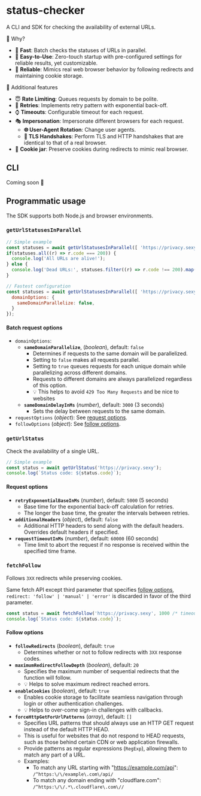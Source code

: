 # status-checker

A CLI and SDK for checking the availability of external URLs.

🧐 Why?

- 🏃 **Fast**: Batch checks the statuses of URLs in parallel.
- 🤖 **Easy-to-Use**: Zero-touch startup with pre-configured settings for reliable results, yet customizable.
- 🤞 **Reliable**: Mimics real web browser behavior by following redirects and maintaining cookie storage.

🍭 Additional features

- 😇 **Rate Limiting**: Queues requests by domain to be polite.
- 🔁 **Retries**: Implements retry pattern with exponential back-off.
- ⌚ **Timeouts**: Configurable timeout for each request.
- 🎭️ **Impersonation**: Impersonate different browsers for each request.
  - **🌐 User-Agent Rotation**: Change user agents.
  - **🔑 TLS Handshakes**: Perform TLS and HTTP handshakes that are identical to that of a real browser.
- 🫙 **Cookie jar**: Preserve cookies during redirects to mimic real browser.

## CLI

Coming soon 🚧

## Programmatic usage

The SDK supports both Node.js and browser environments.

### `getUrlStatusesInParallel`

```js
// Simple example
const statuses = await getUrlStatusesInParallel([ 'https://privacy.sexy', /* ... */ ]);
if(statuses.all((r) => r.code === 200)) {
  console.log('All URLs are alive!');
} else {
  console.log('Dead URLs:', statuses.filter((r) => r.code !== 200).map((r) => r.url));
}

// Fastest configuration
const statuses = await getUrlStatusesInParallel([ 'https://privacy.sexy', /* ... */ ], {
  domainOptions: {
    sameDomainParallelize: false,
  }
});
```

#### Batch request options

- `domainOptions`:
  - **`sameDomainParallelize`**, (*boolean*), default: `false`
    - Determines if requests to the same domain will be parallelized.
    - Setting to `false` makes all requests parallel.
    - Setting to `true` queues requests for each unique domain while parallelizing across different domains.
    - Requests to different domains are always parallelized regardless of this option.
    - 💡 This helps to avoid `429 Too Many Requests` and be nice to websites
  - **`sameDomainDelayInMs`** (*number*), default: `3000` (3 seconds)
    - Sets the delay between requests to the same domain.
- `requestOptions` (*object*): See [request options](#request-options).
- `followOptions` (*object*): See [follow options](#follow-options).

### `getUrlStatus`

Check the availability of a single URL.

```js
// Simple example
const status = await getUrlStatus('https://privacy.sexy');
console.log(`Status code: ${status.code}`);
```

#### Request options

- **`retryExponentialBaseInMs`** (*number*), default: `5000` (5 seconds)
  - Base time for the exponential back-off calculation for retries.
  - The longer the base time, the greater the intervals between retries.
- **`additionalHeaders`** (*object*), default: `false`
  - Additional HTTP headers to send along with the default headers. Overrides default headers if specified.
- **`requestTimeoutInMs`**  (*number*), default: `60000` (60 seconds)
  - Time limit to abort the request if no response is received within the specified time frame.

### `fetchFollow`

Follows `3XX` redirects while preserving cookies.

Same fetch API except third parameter that specifies [follow options](#follow-options), `redirect: 'follow' | 'manual' | 'error'` is discarded in favor of the third parameter.

```js
const status = await fetchFollow('https://privacy.sexy', 1000 /* timeout in milliseconds */);
console.log(`Status code: ${status.code}`); 
```

#### Follow options

- **`followRedirects`** (*boolean*), default: `true`
  - Determines whether or not to follow redirects with `3XX` response codes.
- **`maximumRedirectFollowDepth`** (*boolean*), default: `20`
  - Specifies the maximum number of sequential redirects that the function will follow.
  - 💡 Helps to solve maximum redirect reached errors.
- **`enableCookies`** (*boolean*), default: `true`
  - Enables cookie storage to facilitate seamless navigation through login or other authentication challenges.
  - 💡 Helps to over-come sign-in challenges with callbacks.
- **`forceHttpGetForUrlPatterns`** (*array*), default: `[]`
  - Specifies URL patterns that should always use an HTTP GET request instead of the default HTTP HEAD.
  - This is useful for websites that do not respond to HEAD requests, such as those behind certain CDN or web application firewalls.
  - Provide patterns as regular expressions (`RegExp`), allowing them to match any part of a URL.
  - Examples:
    - To match any URL starting with "https://example.com/api": `/^https:\/\/example\.com\/api/`
    - To match any domain ending with "cloudflare.com": `/^https:\/\/.*\.cloudflare\.com\//`
